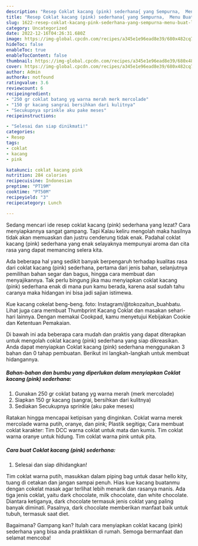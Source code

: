 ```yaml
---
description: "Resep Coklat kacang (pink) sederhana{ yang Sempurna,  Menu Buat lebaran"
title: "Resep Coklat kacang (pink) sederhana{ yang Sempurna,  Menu Buat lebaran"
slug: 1622-resep-coklat-kacang-pink-sederhana-yang-sempurna-menu-buat-lebaran
category: Uncategorized
date: 2022-12-16T04:26:31.680Z
image: https://img-global.cpcdn.com/recipes/a345e1e96ead8e39/680x482cq70/coklat-kacang-pink-sederhana-foto-resep-utama.jpg
hideToc: false
enableToc: true
enableTocContent: false
thumbnail: https://img-global.cpcdn.com/recipes/a345e1e96ead8e39/680x482cq70/coklat-kacang-pink-sederhana-foto-resep-utama.jpg
cover: https://img-global.cpcdn.com/recipes/a345e1e96ead8e39/680x482cq70/coklat-kacang-pink-sederhana-foto-resep-utama.jpg
author: Admin
authorAv: notfound
ratingvalue: 3.6
reviewcount: 6
recipeingredient:
- "250 gr coklat batang yg warna merah merk mercolade"
- "150 gr kacang sangrai bersihkan dari kulitnya"
- "Secukupnya sprinkle aku pake meses"
recipeinstructions:

- "Selesai dan siap dinikmati!"
categories:
- Resep
tags:
- coklat
- kacang
- pink

katakunci: coklat kacang pink 
nutrition: 284 calories
recipecuisine: Indonesian
preptime: "PT19M"
cooktime: "PT50M"
recipeyield: "3"
recipecategory: Lunch

---
```



Sedang mencari ide resep coklat kacang (pink) sederhana yang lezat? Cara menyiapkannya sangat gampang. Tapi Kalau keliru mengolah maka hasilnya tidak akan memuaskan dan justru cenderung tidak enak. Padahal coklat kacang (pink) sederhana yang enak selayaknya mempunyai aroma dan cita rasa yang dapat memancing selera kita.


Ada beberapa hal yang sedikit banyak berpengaruh terhadap kualitas rasa dari coklat kacang (pink) sederhana, pertama dari jenis bahan, selanjutnya pemilihan bahan segar dan bagus, hingga cara membuat dan menyajikannya. Tak perlu bingung jika mau menyiapkan coklat kacang (pink) sederhana enak di mana pun kamu berada, karena asal sudah tahu caranya maka hidangan ini bisa jadi sajian istimewa.

Kue kacang cokelat beng-beng. foto: Instagram/@tokozaitun_buahbatu. Lihat juga cara membuat Thumbprint Kacang Coklat dan masakan sehari-hari lainnya. Dengan memakai Cookpad, kamu menyetujui Kebijakan Cookie dan Ketentuan Pemakaian.


Di bawah ini ada beberapa cara mudah dan praktis yang dapat diterapkan untuk mengolah coklat kacang (pink) sederhana yang siap dikreasikan. Anda dapat menyiapkan Coklat kacang (pink) sederhana menggunakan 3 bahan dan 0 tahap pembuatan. Berikut ini langkah-langkah untuk membuat hidangannya.

<!--inarticleads1-->

##### Bahan-bahan dan bumbu yang diperlukan dalam menyiapkan Coklat kacang (pink) sederhana:

1. Gunakan 250 gr coklat batang yg warna merah (merk mercolade)
1. Siapkan 150 gr kacang (sangrai, bersihkan dari kulitnya)
1. Sediakan Secukupnya sprinkle (aku pake meses)


Ratakan hingga mencapai ketipisan yang dinginkan. Coklat warna merek mercolade warna putih, oranye, dan pink; Plastik segitiga; Cara membuat coklat karakter: Tim DCC warna coklat untuk mata dan kumis. Tim coklat warna oranye untuk hidung. Tim coklat warna pink untuk pita. 

<!--inarticleads2-->

##### Cara buat Coklat kacang (pink) sederhana:


1. Selesai dan siap dihidangkan!

Tim coklat warna putih, masukkan dalam piping bag untuk dasar hello kity, tuang di cetakan dan jangan sampai penuh. Hias kue kacang buatanmu dengan cokelat masak agar terlihat lebih menarik dan rasanya manis. Ada tiga jenis coklat, yaitu dark chocolate, milk chocolate, dan white chocolate. Diantara ketiganya, dark chocolate termasuk jenis coklat yang paling banyak diminati. Pasalnya, dark chocolate memberikan manfaat baik untuk tubuh, termasuk saat diet. 

Bagaimana? Gampang kan? Itulah cara menyiapkan coklat kacang (pink) sederhana yang bisa anda praktikkan di rumah. Semoga bermanfaat dan selamat mencoba!
